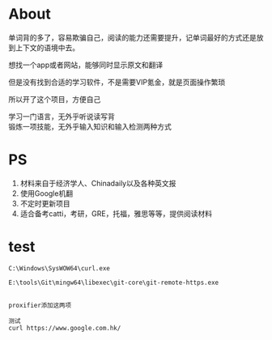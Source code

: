 
# About
单词背的多了，容易欺骗自己，阅读的能力还需要提升，记单词最好的方式还是放到上下文的语境中去。

想找一个app或者网站，能够同时显示原文和翻译

但是没有找到合适的学习软件，不是需要VIP氪金，就是页面操作繁琐

所以开了这个项目，方便自己

学习一门语言，无外乎听说读写背
<br />
锻炼一项技能，无外乎输入知识和输入检测两种方式


# PS
1. 材料来自于经济学人、Chinadaily以及各种英文报
2. 使用Google机翻
3. 不定时更新项目
4. 适合备考catti，考研，GRE，托福，雅思等等，提供阅读材料





# test

```
C:\Windows\SysWOW64\curl.exe

E:\tools\Git\mingw64\libexec\git-core\git-remote-https.exe


proxifier添加这两项

测试
curl https://www.google.com.hk/
```






